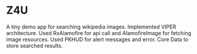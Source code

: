 # Z4U
A tiny demo app for searching wikipedia images.
Implemented VIPER architecture.
Used RxAlamofire for api call and AlamofireImage for fetching image resources.
Used PKHUD for alert messages and error.
Core Data to store searched results.
